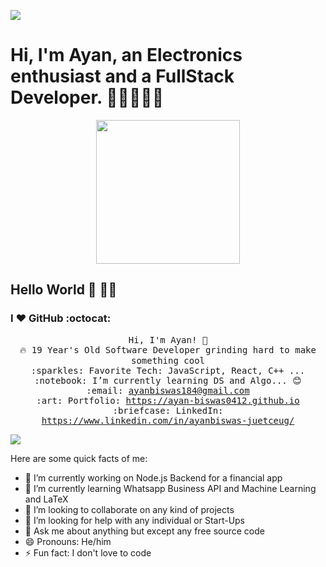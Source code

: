 ![](https://komarev.com/ghpvc/?username=ayan-biswas0412)
# Hi, I'm Ayan, an Electronics enthusiast and a FullStack Developer. 👋🏾👨‍🎓‍💻

<p align="Center" ><img src="https://camo.githubusercontent.com/3b7c592ede97b6138ffd4b1cc1541c2f3b11fd39/687474703a2f2f33312e6d656469612e74756d626c722e636f6d2f31376665613932306666333665663466356238373764353231366137616164392f74756d626c725f6d6f39786a65387a5a34317163626975666f315f313238302e676966" height="230px" width ="230px"></p>

## Hello World :sparkling_heart: 👋🏽 
### I :heart: GitHub :octocat:

<!--
**ayan-biswas0412/ayan-biswas0412** is a ✨ _special_ ✨ repository because its `README.md` (this file) appears on your GitHub profile.
-->
<p align="center">
  <samp>
    Hi, I'm Ayan! 👋 <br>
    🔥 19 Year's Old Software Developer grinding hard to make something cool  <br>
    :sparkles: Favorite Tech: JavaScript, React, C++ ... <br>
    :notebook: I’m currently learning DS and Algo... 😊  <br>
    :email:	<a href="mailto:ayanbiswas184@email.com">ayanbiswas184@gmail.com</a> <br>
    :art: Portfolio: <a href="https://bit.ly/3gRzXZ1">https://ayan-biswas0412.github.io</a> <br>
    :briefcase: LinkedIn: <a href="https://bit.ly/37npj92">https://www.linkedin.com/in/ayanbiswas-juetceug/</a>  <br>
  </samp>
</p>

![](https://github-readme-stats.vercel.app/api?username=ayan-biswas0412&show_icons=true&line_height=30)

Here are some quick facts of me:

- 🔭 I’m currently working on Node.js Backend for a financial app
- 🌱 I’m currently learning Whatsapp Business API and Machine Learning and LaTeX
- 👯 I’m looking to collaborate on any kind of projects
- 🤔 I’m looking for help with any individual or Start-Ups
- 💬 Ask me about anything but except any free source code
- 😄 Pronouns: He/him
- ⚡ Fun fact: I don't love to code

